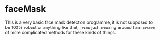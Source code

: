 # faceMask

This is a very basic face mask detection programme, it is not supposed to be 100% robust or anything like that, I was just messing around I am aware of more complicated methods for these kinds of things.
